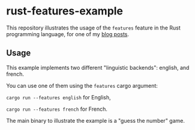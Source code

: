 # rust-features-example

This repository illustrates the usage of the `features` feature in the Rust programming language, for one of my 
[blog posts](https://carette.xyz).

## Usage

This example implements two different "linguistic backends": english, and french.

You can use one of them using the `features` cargo argument:

`cargo run --features english` for English,

`cargo run --features french` for French.

The main binary to illustrate the example is a "guess the number" game.

